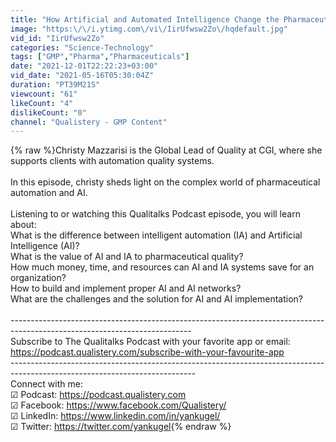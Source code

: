 ```yaml
---
title: "How Artificial and Automated Intelligence Change the Pharmaceutical Landscape [Christy Mazzarisi]"
image: "https:\/\/i.ytimg.com\/vi\/IirUfwsw2Zo\/hqdefault.jpg"
vid_id: "IirUfwsw2Zo"
categories: "Science-Technology"
tags: ["GMP","Pharma","Pharmaceuticals"]
date: "2021-12-01T22:22:23+03:00"
vid_date: "2021-05-16T05:30:04Z"
duration: "PT39M21S"
viewcount: "61"
likeCount: "4"
dislikeCount: "0"
channel: "Qualistery - GMP Content"
---
```

{% raw %}Christy Mazzarisi is the Global Lead of Quality at CGI, where she supports clients with automation quality systems.  <br /><br />In this episode, christy sheds light on the complex world of pharmaceutical automation and AI. <br /><br />Listening to or watching this Qualitalks Podcast episode, you will learn about:<br />What is the difference between intelligent automation (IA) and Artificial Intelligence (AI)?<br />What is the value of AI and IA to pharmaceutical quality?<br />How much money, time, and resources can AI and IA systems save for an organization? <br />How to build and implement proper AI and AI networks? <br />What are the challenges and the solution for AI and AI implementation? <br /><br />---------------------------------------------------------------------------------------------------------------------------<br />Subscribe to The Qualitalks Podcast with your favorite app or email:<br /><a rel="nofollow" target="blank" href="https://podcast.qualistery.com/subscribe-with-your-favourite-app">https://podcast.qualistery.com/subscribe-with-your-favourite-app</a><br />----------------------------------------------------------------------------------------------------------------------------<br />Connect with me:<br />☑ Podcast:  <a rel="nofollow" target="blank" href="https://podcast.qualistery.com">https://podcast.qualistery.com</a><br />☑ Facebook: <a rel="nofollow" target="blank" href="https://www.facebook.com/Qualistery/">https://www.facebook.com/Qualistery/</a><br />☑ LinkedIn: <a rel="nofollow" target="blank" href="https://www.linkedin.com/in/yankugel/">https://www.linkedin.com/in/yankugel/</a><br />☑ Twitter: <a rel="nofollow" target="blank" href="https://twitter.com/yankugel">https://twitter.com/yankugel</a>{% endraw %}
